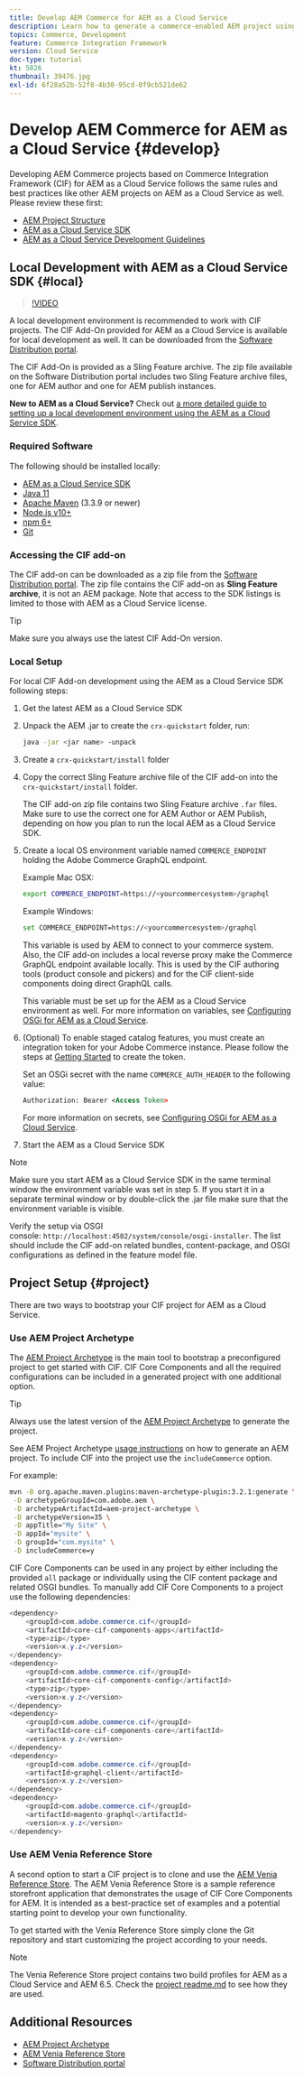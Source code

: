 ```yaml
---
title: Develop AEM Commerce for AEM as a Cloud Service
description: Learn how to generate a commerce-enabled AEM project using the AEM project archetype. Learn how to build and deploy the project to a local development environment using the AEM as a Cloud Service SDK.
topics: Commerce, Development
feature: Commerce Integration Framework
version: Cloud Service
doc-type: tutorial
kt: 5826
thumbnail: 39476.jpg
exl-id: 6f28a52b-52f8-4b30-95cd-0f9cb521de62
---
```

# Develop AEM Commerce for AEM as a Cloud Service {#develop}

Developing AEM Commerce projects based on Commerce Integration Framework (CIF) for AEM as a Cloud Service follows the same rules and best practices like other AEM projects on AEM as a Cloud Service as well. Please review these first:

- [AEM Project Structure](https://experienceleague.adobe.com/docs/experience-manager-cloud-service/implementing/developing/aem-project-content-package-structure.html)
- [AEM as a Cloud Service SDK](https://experienceleague.adobe.com/docs/experience-manager-cloud-service/implementing/developing/aem-as-a-cloud-service-sdk.html)
- [AEM as a Cloud Service Development Guidelines](https://experienceleague.adobe.com/docs/experience-manager-cloud-service/implementing/developing/development-guidelines.html)

## Local Development with AEM as a Cloud Service SDK {#local}

>[!VIDEO](https://video.tv.adobe.com/v/39476/?quality=12&learn=on)

A local development environment is recommended to work with CIF projects. The CIF Add-On provided for AEM as a Cloud Service is available for local development as well. It can be downloaded from the [Software Distribution portal](https://experience.adobe.com/#/downloads/content/software-distribution/en/aemcloud.html).

The CIF Add-On is provided as a Sling Feature archive. The zip file available on the Software Distribution portal includes two Sling Feature archive files, one for AEM author and one for AEM publish instances.

**New to AEM as a Cloud Service?** Check out [a more detailed guide to setting up a local development environment using the AEM as a Cloud Service SDK](https://experienceleague.adobe.com/docs/experience-manager-learn/cloud-service/local-development-environment-set-up/overview.html).

### Required Software

The following should be installed locally:

- [AEM as a Cloud Service SDK](https://experienceleague.adobe.com/docs/experience-manager-learn/cloud-service/local-development-environment-set-up/aem-runtime.html#download-the-aem-as-a-cloud-service-sdk)
- [Java 11](https://downloads.experiencecloud.adobe.com/content/software-distribution/en/general.html)
- [Apache Maven](https://maven.apache.org/) (3.3.9 or newer)
- [Node.js v10+](https://nodejs.org/en/)
- [npm 6+](https://www.npmjs.com/)
- [Git](https://git-scm.com/)

### Accessing the CIF add-on

The CIF add-on can be downloaded as a zip file from the [Software Distribution portal](https://experience.adobe.com/#/downloads/content/software-distribution/en/aemcloud.html). The zip file contains the CIF add-on as **Sling Feature archive**, it is not an AEM package. Note that access to the SDK listings is limited to those with AEM as a Cloud Service license.

>[!TIP]
>
>Make sure you always use the latest CIF Add-On version.

### Local Setup

For local CIF Add-on development using the AEM as a Cloud Service SDK following steps:

1. Get the latest AEM as a Cloud Service SDK
1. Unpack the AEM .jar to create the `crx-quickstart` folder, run:

    ```bash
    java -jar <jar name> -unpack
    ```

1. Create a `crx-quickstart/install` folder
1. Copy the correct Sling Feature archive file of the CIF add-on into the `crx-quickstart/install` folder.

    The CIF add-on zip file contains two Sling Feature archive `.far` files. Make sure to use the correct one for AEM Author or AEM Publish, depending on how you plan to run the local AEM as a Cloud Service SDK.

1. Create a local OS environment variable named `COMMERCE_ENDPOINT` holding the Adobe Commerce GraphQL endpoint.

    Example Mac OSX:

    ```bash
    export COMMERCE_ENDPOINT=https://<yourcommercesystem>/graphql
    ```

    Example Windows:

    ```bash
    set COMMERCE_ENDPOINT=https://<yourcommercesystem>/graphql
    ```

    This variable is used by AEM to connect to your commerce system. Also, the CIF add-on includes a local reverse proxy make the Commerce GraphQL endpoint available locally. This is used by the CIF authoring tools (product console and pickers) and for the CIF client-side components doing direct GraphQL calls.

    This variable must be set up for the AEM as a Cloud Service environment as well. For more information on variables, see [Configuring OSGi for AEM as a Cloud Service](https://experienceleague.adobe.com/docs/experience-manager-cloud-service/implementing/deploying/configuring-osgi.html#local-development).

1. (Optional) To enable staged catalog features, you must create an integration token for your Adobe Commerce instance. Please follow the steps at [Getting Started](./getting-started.md#staging) to create the token.

    Set an OSGi secret  with the name `COMMERCE_AUTH_HEADER` to the following value:

    ```xml
    Authorization: Bearer <Access Token>
    ```

    For more information on secrets, see [Configuring OSGi for AEM as a Cloud Service](https://experienceleague.adobe.com/docs/experience-manager-cloud-service/implementing/deploying/configuring-osgi.html#local-development).

1. Start the AEM as a Cloud Service SDK

>[!NOTE]
>
>Make sure you start AEM as a Cloud Service SDK in the same terminal window the environment variable was set in step 5. If you start it in a separate terminal window or by double-click the .jar file make sure that the environment variable is visible.

Verify the setup via OSGI console: `http://localhost:4502/system/console/osgi-installer`. The list should include the CIF add-on related bundles, content-package, and OSGI configurations as defined in the feature model file.

## Project Setup {#project}

There are two ways to bootstrap your CIF project for AEM as a Cloud Service.

### Use AEM Project Archetype

The [AEM Project Archetype](https://github.com/adobe/aem-project-archetype) is the main tool to bootstrap a preconfigured project to get started with CIF. CIF Core Components and all the required configurations can be included in a generated project with one additional option.

>[!TIP]
>
>Always use the latest version of the [AEM Project Archetype](https://github.com/adobe/aem-project-archetype/releases) to generate the project.

See AEM Project Archetype [usage instructions](https://github.com/adobe/aem-project-archetype#usage) on how to generate an AEM project. To include CIF into the project use the `includeCommerce` option.

For example:

```bash
mvn -B org.apache.maven.plugins:maven-archetype-plugin:3.2.1:generate \
 -D archetypeGroupId=com.adobe.aem \
 -D archetypeArtifactId=aem-project-archetype \
 -D archetypeVersion=35 \
 -D appTitle="My Site" \
 -D appId="mysite" \
 -D groupId="com.mysite" \
 -D includeCommerce=y
```

CIF Core Components can be used in any project by either including the provided `all` package or individually using the CIF content package and related OSGI bundles. To manually add CIF Core Components to a project use the following dependencies:

```java
<dependency>
    <groupId>com.adobe.commerce.cif</groupId>
    <artifactId>core-cif-components-apps</artifactId>
    <type>zip</type>
    <version>x.y.z</version>
</dependency>
<dependency>
    <groupId>com.adobe.commerce.cif</groupId>
    <artifactId>core-cif-components-config</artifactId>
    <type>zip</type>
    <version>x.y.z</version>
</dependency>
<dependency>
    <groupId>com.adobe.commerce.cif</groupId>
    <artifactId>core-cif-components-core</artifactId>
    <version>x.y.z</version>
</dependency>
<dependency>
    <groupId>com.adobe.commerce.cif</groupId>
    <artifactId>graphql-client</artifactId>
    <version>x.y.z</version>
</dependency>
<dependency>
    <groupId>com.adobe.commerce.cif</groupId>
    <artifactId>magento-graphql</artifactId>
    <version>x.y.z</version>
</dependency>
```

### Use AEM Venia Reference Store

A second option to start a CIF project is to clone and use the [AEM Venia Reference Store](https://github.com/adobe/aem-cif-guides-venia). The AEM Venia Reference Store is a sample reference storefront application that demonstrates the usage of CIF Core Components for AEM. It is intended as a best-practice set of examples and a potential starting point to develop your own functionality.

To get started with the Venia Reference Store simply clone the Git repository and start customizing the project according to your needs.

>[!NOTE]
>
>The Venia Reference Store project contains two build profiles for AEM as a Cloud Service and AEM 6.5. Check the [project readme.md](https://github.com/adobe/aem-cif-guides-venia/blob/main/README.md) to see how they are used.

## Additional Resources

- [AEM Project Archetype](https://github.com/adobe/aem-project-archetype)
- [AEM Venia Reference Store](https://github.com/adobe/aem-cif-guides-venia)
- [Software Distribution portal](https://experience.adobe.com/#/downloads/content/software-distribution/en/aemcloud.html)
